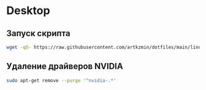 # Desktop

## Запуск скрипта
```bash
wget -qO- https://raw.githubusercontent.com/artkzmin/dotfiles/main/linux/client/desktop/setup.sh | bash
```


## Удаление драйверов NVIDIA
```bash
sudo apt-get remove --purge '^nvidia-.*'
```